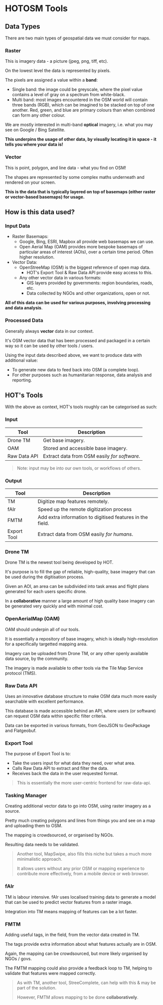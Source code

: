 # HOTOSM Tools

## Data Types

There are two main types of geospatial data we must consider for maps.

### Raster

This is imagery data - a picture (jpeg, png, tiff, etc).

On the lowest level the data is represented by pixels.

The pixels are assigned a value within a **band**:

- Single band: the image could be greyscale, where the pixel value
  contains a level of gray on a spectrum from white-black.
- Multi band: most images encountered in the OSM world will contain three
  bands (RGB), which can be imagined to be stacked on top of one another.
  Red, green, and blue are primary colours than when combined can form
  any other colour.

We are mostly interested in multi-band **optical** imagery, i.e. what you
may see on Google / Bing Satellite.

**This underpins the usage of other data, by visually locating it in
space - it tells you where your data is!**

### Vector

This is point, polygon, and line data - what you find on OSM!

The shapes are represented by some complex maths underneath and
rendered on your screen.

**This is the data that is typically layered on top of basemaps (either
raster or vector-based basemaps) for usage.**

## How is this data used?

### Input Data

- Raster Basemaps:
  - Google, Bing, ESRI, Mapbox all provide web basemaps we can use.
  - Open Aerial Map (OAM) provides more bespoke basemaps of particular areas
    of interest (AOIs), over a certain time period. Often higher resolution.
- Vector Data:
  - OpenStreeMap (OSM) is the biggest reference of open map data.
    - HOT's Export Tool & Raw Data API provide easy access to this.
  - Any other vector data in various formats:
    - GIS layers provided by governments: region boundaries, roads, etc.
    - Data collected by NGOs and other organizations, open or not.

**All of this data can be used for various purposes, involving processing
and data analysis**.

### Processed Data

Generally always **vector** data in our context.

It's OSM vector data that has been processed and packaged in a certain
way so it can be used by other tools / users.

Using the input data described above, we want to produce data with
additional value:

- To generate new data to feed back into OSM (a complete loop).
- For other purposes such as humanitarian response, data analysis
  and reporting.

## HOT's Tools

With the above as context, HOT's tools roughly can be categorised as such:

### Input

| Tool         | Description                                  |
| ------------ | -------------------------------------------- |
| Drone TM     | Get base imagery.                            |
| OAM          | Stored and accessible base imagery.          |
| Raw Data API | Extract data from OSM easily _for software_. |

> Note: input may be into our own tools, or workflows of others.

### Output

| Tool        | Description                                               |
| ----------- | --------------------------------------------------------- |
| TM          | Digitize map features remotely.                           |
| fAIr        | Speed up the remote digitization process                  |
| FMTM        | Add extra information to digitised features in the field. |
| Export Tool | Extract data from OSM easily _for humans_.                |

### Drone TM

Drone TM is the newest tool being developed by HOT.

It's purpose is to fill the gap of reliable, high-quality, base imagery
that can be used during the digitisation process.

Given an AOI, an area can be subdivided into task areas and flight
plans generated for each users specific drone.

In a **collaborative** manner a large amount of high quality base
imagery can be generated very quickly and with minimal cost.

### OpenAerialMap (OAM)

OAM should underpin all of our tools.

It is essentially a repository of base imagery, which is ideally
high-resolution for a specifically targetted mapping area.

Imagery can be uploaded from Drone TM, or any other openly available
data source, by the community.

The imagery is made available to other tools via the Tile Map Service
protocol (TMS).

### Raw Data API

Uses an innovative database structure to make OSM data much more easily
searchable with excellent performance.

This database is made accessible behind an API, where users (or software)
can request OSM data within specific filter criteria.

Data can be exported in various formats, from GeoJSON to GeoPackage and Flatgeobuf.

### Export Tool

The purpose of Export Tool is to:

- Take the users input for what data they need, over what area.
- Calls Raw Data API to extract and filter the data.
- Receives back the data in the user requested format.

> This is essentially the more user-centric frontend for raw-data-api.

### Tasking Manager

Creating additional vector data to go into OSM, using raster imagery as a
source.

Pretty much creating polygons and lines from things you and see on a map
and uploading them to OSM.

The mapping is crowdsourced, or organised by NGOs.

Resulting data needs to be validated.

> Another tool, MapSwipe, also fills this niche but takes a much more minimalistic
> approach.
>
> It allows users without any prior OSM or mapping experience to contribute more
> effectively, from a mobile device or web browser.

### fAIr

TM is labour intensive. fAIr uses localised training data to generate
a model that can be used to predict vector features from a raster image.

Integration into TM means mapping of features can be a lot faster.

### FMTM

Adding useful tags, in the field, from the vector data created in TM.

The tags provide extra information about what features actually are in OSM.

Again, the mapping can be crowdsourced, but more likely organised by NGOs / govs.

The FMTM mapping could also provide a feedback loop to TM, helping to
validate that features were mapped correctly.

> As with TM, another tool, StreeComplete, can help with this & may be
> part of the solution.
>
> However, FMTM allows mapping to be done **collaboratively**.
